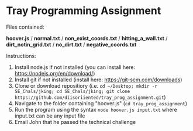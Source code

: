 # Tray Programming Assignment

Files contained:

<b>hoover.js</b> / <b>normal.txt</b> / <b>non_exist_coords.txt</b> / <b>hitting_a_wall.txt</b> / <b>dirt_notin_grid.txt</b> / <b>no_dirt.txt</b> / <b>negative_coords.txt</b>

Instructions:

1. Install node.js if not installed (you can install here: https://nodejs.org/en/download/)
2. Install git if not installed (install here: https://git-scm.com/downloads)
3. Clone or download repositiory (i.e. `cd ~/Desktop; mkdir -r SE_Chals/jking; cd SE_Chals/jking; git clone https://github.com/diisoriiented/tray_prog_assignment.git`)
4. Navigate to the folder containing "hoover.js" (`cd tray_prog_assignment`)
5. Run the program using the syntax `node hoover.js input.txt` where input.txt can be any input file
6. Email John that he passed the technical challenge
